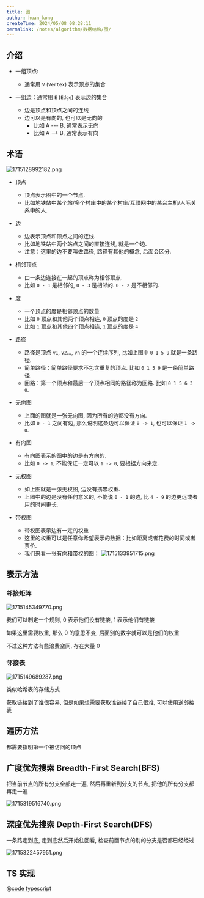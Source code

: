 ```yaml
---
title: 图
author: huan_kong
createTime: 2024/05/08 08:28:11
permalink: /notes/algorithm/数据结构/图/
---
```


## 介绍

- 一组顶点:

  - 通常用 `V` (`Vertex`) 表示顶点的集合

- 一组边：通常用 `E` (`Edge`) 表示边的集合

  - 边是顶点和顶点之间的连线
  - 边可以是有向的, 也可以是无向的
    - 比如 A --- B, 通常表示无向
    - 比如 A --> B, 通常表示有向

## 术语

![1715128992182.png](https://img.huankong.top/i/2024/05/08/663acaa39ab2e.png)

- 顶点

  - 顶点表示图中的一个节点.
  - 比如地铁站中某个站/多个村庄中的某个村庄/互联网中的某台主机/人际关系中的人.

- 边

  - 边表示顶点和顶点之间的连线.
  - 比如地铁站中两个站点之间的直接连线, 就是一个边.
  - 注意：这里的边不要叫做路径, 路径有其他的概念, 后面会区分.

- 相邻顶点

  - 由一条边连接在一起的顶点称为相邻顶点.
  - 比如 `0 - 1` 是相邻的, `0 - 3` 是相邻的. `0 - 2` 是不相邻的.

- 度

  - 一个顶点的度是相邻顶点的数量
  - 比如 `0` 顶点和其他两个顶点相连, `0` 顶点的度是 `2`
  - 比如 `1` 顶点和其他四个顶点相连, `1` 顶点的度是 `4`

- 路径

  - 路径是顶点 `v1`, `v2`..., `vn` 的一个连续序列, 比如上图中 `0 1 5 9` 就是一条路径.
  - 简单路径：简单路径要求不包含重复的顶点. 比如 `0 1 5 9` 是一条简单路径.
  - 回路：第一个顶点和最后一个顶点相同的路径称为回路. 比如 `0 1 5 6 3 0`.

- 无向图

  - 上面的图就是一张无向图, 因为所有的边都没有方向.
  - 比如 `0 - 1` 之间有边, 那么说明这条边可以保证 `0 -> 1`, 也可以保证 `1 -> 0`.

- 有向图

  - 有向图表示的图中的边是有方向的.
  - 比如 `0 -> 1`, 不能保证一定可以 `1 -> 0`, 要根据方向来定.

- 无权图

  - 如上图就是一张无权图, 边没有携带权重.
  - 上图中的边是没有任何意义的, 不能说 `0 - 1` 的边, 比 `4 - 9` 的边更远或者用的时间更长.

- 带权图
  - 带权图表示边有一定的权重
  - 这里的权重可以是任意你希望表示的数据：比如距离或者花费的时间或者票价.
  - 我们来看一张有向和带权的图：
    ![1715133951715.png](https://img.huankong.top/i/2024/05/08/663ade041824c.png)

## 表示方法

### 邻接矩阵

![1715145349770.png](https://img.huankong.top/i/2024/05/08/663b0a8cc5de8.png)

我们可以制定一个规则, 0 表示他们没有链接, 1 表示他们有链接

如果这里需要权重, 那么 0 的意思不变, 后面别的数字就可以是他们的权重

不过这种方法有些浪费空间, 存在大量 0

### 邻接表

![1715149689287.png](https://img.huankong.top/i/2024/05/08/663b1b7cf27c0.png)

类似哈希表的存储方式

获取链接到了谁很容易, 但是如果想需要获取谁链接了自己很难, 可以使用逆邻接表

## 遍历方法

都需要指明第一个被访问的顶点

## 广度优先搜索 Breadth-First Search(BFS)

把当前节点的所有分支全部走一遍, 然后再重新到分支的节点, 把他的所有分支都再走一遍

![1715319516740.png](https://img.huankong.top/i/2024/05/10/663db2de14c7d.png)

## 深度优先搜索 Depth-First Search(DFS)

一条路走到底, 走到底然后开始往回看, 检查前面节点的别的分支是否都已经经过

![1715322457951.png](https://img.huankong.top/i/2024/05/10/663dbe5bed907.png)

## TS 实现

@[code typescript](./code/图.ts)
